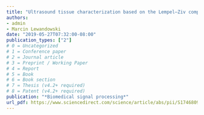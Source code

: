 ```yaml
---
title: "Ultrasound tissue characterization based on the Lempel–Ziv complexity with application to breast lesion classification"
authors:
- admin
- Marcin Lewandowski
date: "2019-05-27T07:32:00-08:00"
publication_types: ["2"]
# 0 = Uncategorized
# 1 = Conference paper
# 2 = Journal article
# 3 = Preprint / Working Paper
# 4 = Report
# 5 = Book
# 6 = Book section
# 7 = Thesis (v4.2+ required)
# 8 = Patent (v4.2+ required)
publication: "*Biomedical signal processing*"
url_pdf: https://www.sciencedirect.com/science/article/abs/pii/S1746809419300643
---
```

